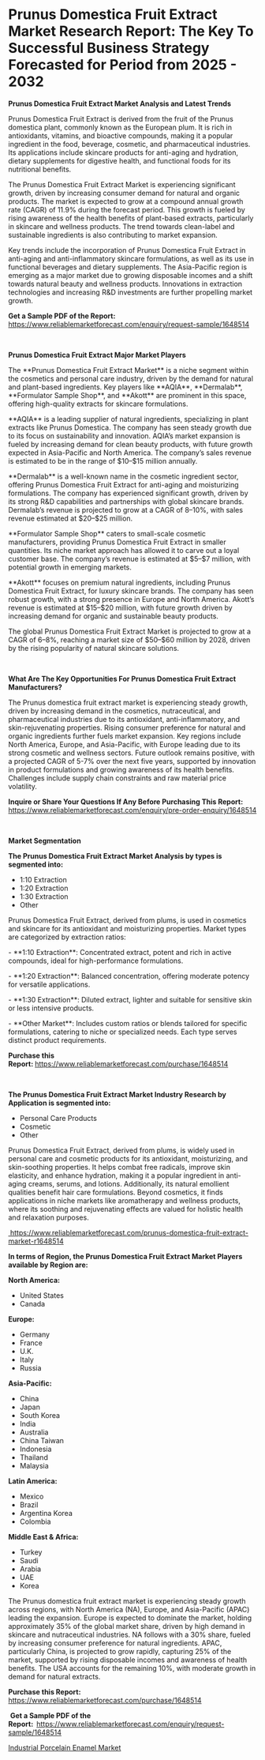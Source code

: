 <p><h1>Prunus Domestica Fruit Extract Market Research Report: The Key To Successful Business Strategy Forecasted for Period from 2025 - 2032</h1></p><p><strong>Prunus Domestica Fruit Extract Market Analysis and Latest Trends</strong></p>
<p><p>Prunus Domestica Fruit Extract is derived from the fruit of the Prunus domestica plant, commonly known as the European plum. It is rich in antioxidants, vitamins, and bioactive compounds, making it a popular ingredient in the food, beverage, cosmetic, and pharmaceutical industries. Its applications include skincare products for anti-aging and hydration, dietary supplements for digestive health, and functional foods for its nutritional benefits.</p><p>The Prunus Domestica Fruit Extract Market is experiencing significant growth, driven by increasing consumer demand for natural and organic products. The market is expected to grow at a compound annual growth rate (CAGR) of 11.9% during the forecast period. This growth is fueled by rising awareness of the health benefits of plant-based extracts, particularly in skincare and wellness products. The trend towards clean-label and sustainable ingredients is also contributing to market expansion.</p><p>Key trends include the incorporation of Prunus Domestica Fruit Extract in anti-aging and anti-inflammatory skincare formulations, as well as its use in functional beverages and dietary supplements. The Asia-Pacific region is emerging as a major market due to growing disposable incomes and a shift towards natural beauty and wellness products. Innovations in extraction technologies and increasing R&D investments are further propelling market growth.</p></p>
<p><strong>Get a Sample PDF of the Report:&nbsp;</strong> <a href="https://www.reliablemarketforecast.com/enquiry/request-sample/1648514?utm_campaign=2275&utm_medium=2&utm_source=Github&utm_content=ia&utm_term=27012025&utm_id=prunus-domestica-fruit-extract">https://www.reliablemarketforecast.com/enquiry/request-sample/1648514</a></p>
<p>&nbsp;</p>
<p><strong>Prunus Domestica Fruit Extract Major Market Players</strong></p>
<p><p>The **Prunus Domestica Fruit Extract Market** is a niche segment within the cosmetics and personal care industry, driven by the demand for natural and plant-based ingredients. Key players like **AQIA**, **Dermalab**, **Formulator Sample Shop**, and **Akott** are prominent in this space, offering high-quality extracts for skincare formulations.</p><p>**AQIA** is a leading supplier of natural ingredients, specializing in plant extracts like Prunus Domestica. The company has seen steady growth due to its focus on sustainability and innovation. AQIA’s market expansion is fueled by increasing demand for clean beauty products, with future growth expected in Asia-Pacific and North America. The company’s sales revenue is estimated to be in the range of $10–$15 million annually.</p><p>**Dermalab** is a well-known name in the cosmetic ingredient sector, offering Prunus Domestica Fruit Extract for anti-aging and moisturizing formulations. The company has experienced significant growth, driven by its strong R&D capabilities and partnerships with global skincare brands. Dermalab’s revenue is projected to grow at a CAGR of 8–10%, with sales revenue estimated at $20–$25 million.</p><p>**Formulator Sample Shop** caters to small-scale cosmetic manufacturers, providing Prunus Domestica Fruit Extract in smaller quantities. Its niche market approach has allowed it to carve out a loyal customer base. The company’s revenue is estimated at $5–$7 million, with potential growth in emerging markets.</p><p>**Akott** focuses on premium natural ingredients, including Prunus Domestica Fruit Extract, for luxury skincare brands. The company has seen robust growth, with a strong presence in Europe and North America. Akott’s revenue is estimated at $15–$20 million, with future growth driven by increasing demand for organic and sustainable beauty products.</p><p>The global Prunus Domestica Fruit Extract Market is projected to grow at a CAGR of 6–8%, reaching a market size of $50–$60 million by 2028, driven by the rising popularity of natural skincare solutions.</p></p>
<p>&nbsp;</p>
<p><strong>What Are The Key Opportunities For Prunus Domestica Fruit Extract Manufacturers?</strong></p>
<p><p>The Prunus domestica fruit extract market is experiencing steady growth, driven by increasing demand in the cosmetics, nutraceutical, and pharmaceutical industries due to its antioxidant, anti-inflammatory, and skin-rejuvenating properties. Rising consumer preference for natural and organic ingredients further fuels market expansion. Key regions include North America, Europe, and Asia-Pacific, with Europe leading due to its strong cosmetic and wellness sectors. Future outlook remains positive, with a projected CAGR of 5-7% over the next five years, supported by innovation in product formulations and growing awareness of its health benefits. Challenges include supply chain constraints and raw material price volatility.</p></p>
<p><strong>Inquire or Share Your Questions If Any Before Purchasing This Report:</strong> <a href="https://www.reliablemarketforecast.com/enquiry/pre-order-enquiry/1648514?utm_campaign=2275&utm_medium=2&utm_source=Github&utm_content=ia&utm_term=27012025&utm_id=prunus-domestica-fruit-extract">https://www.reliablemarketforecast.com/enquiry/pre-order-enquiry/1648514</a></p>
<p>&nbsp;</p>
<p><strong>Market Segmentation</strong></p>
<p><strong>The Prunus Domestica Fruit Extract Market Analysis by types is segmented into:</strong></p>
<p><ul><li>1:10 Extraction</li><li>1:20 Extraction</li><li>1:30 Extraction</li><li>Other</li></ul></p>
<p><p>Prunus Domestica Fruit Extract, derived from plums, is used in cosmetics and skincare for its antioxidant and moisturizing properties. Market types are categorized by extraction ratios:</p><p>- **1:10 Extraction**: Concentrated extract, potent and rich in active compounds, ideal for high-performance formulations.</p><p>- **1:20 Extraction**: Balanced concentration, offering moderate potency for versatile applications.</p><p>- **1:30 Extraction**: Diluted extract, lighter and suitable for sensitive skin or less intensive products.</p><p>- **Other Market**: Includes custom ratios or blends tailored for specific formulations, catering to niche or specialized needs. Each type serves distinct product requirements.</p></p>
<p><strong>Purchase this Report:&nbsp;</strong><a href="https://www.reliablemarketforecast.com/purchase/1648514?utm_campaign=2275&utm_medium=2&utm_source=Github&utm_content=ia&utm_term=27012025&utm_id=prunus-domestica-fruit-extract">https://www.reliablemarketforecast.com/purchase/1648514</a></p>
<p>&nbsp;</p>
<p><strong>The Prunus Domestica Fruit Extract Market Industry Research by Application is segmented into:</strong></p>
<p><ul><li>Personal Care Products</li><li>Cosmetic</li><li>Other</li></ul></p>
<p><p>Prunus Domestica Fruit Extract, derived from plums, is widely used in personal care and cosmetic products for its antioxidant, moisturizing, and skin-soothing properties. It helps combat free radicals, improve skin elasticity, and enhance hydration, making it a popular ingredient in anti-aging creams, serums, and lotions. Additionally, its natural emollient qualities benefit hair care formulations. Beyond cosmetics, it finds applications in niche markets like aromatherapy and wellness products, where its soothing and rejuvenating effects are valued for holistic health and relaxation purposes.</p></p>
<p><a href="https://www.reliablemarketforecast.com/prunus-domestica-fruit-extract-market-r1648514?utm_campaign=2275&utm_medium=2&utm_source=Github&utm_content=ia&utm_term=27012025&utm_id=prunus-domestica-fruit-extract">&nbsp;https://www.reliablemarketforecast.com/prunus-domestica-fruit-extract-market-r1648514</a></p>
<p><strong>In terms of Region, the Prunus Domestica Fruit Extract Market Players available by Region are:</strong></p>
<p>
    <p> <strong> North America: </strong>
        <ul>
            <li>United States</li>
            <li>Canada</li>
        </ul>
        </p> 
    <p> <strong> Europe: </strong>
        <ul>
            <li>Germany</li>
            <li>France</li>
            <li>U.K.</li>
            <li>Italy</li>
            <li>Russia</li>
        </ul>
        </p> 
    <p> <strong> Asia-Pacific: </strong>
        <ul>
            <li>China</li>
            <li>Japan</li>
            <li>South Korea</li>
            <li>India</li>
            <li>Australia</li>
            <li>China Taiwan</li>
            <li>Indonesia</li>
            <li>Thailand</li>
            <li>Malaysia</li>
        </ul>
        </p> 
    <p> <strong> Latin America: </strong>
        <ul>
            <li>Mexico</li>
            <li>Brazil</li>
            <li>Argentina Korea</li>
            <li>Colombia</li>
        </ul>
        </p> 
    <p> <strong> Middle East & Africa: </strong>
        <ul>
            <li>Turkey</li>
            <li>Saudi</li>
            <li>Arabia</li>
            <li>UAE</li>
            <li>Korea</li>
        </ul>
    </p>
    </p>
<p><p>The Prunus domestica fruit extract market is experiencing steady growth across regions, with North America (NA), Europe, and Asia-Pacific (APAC) leading the expansion. Europe is expected to dominate the market, holding approximately 35% of the global market share, driven by high demand in skincare and nutraceutical industries. NA follows with a 30% share, fueled by increasing consumer preference for natural ingredients. APAC, particularly China, is projected to grow rapidly, capturing 25% of the market, supported by rising disposable incomes and awareness of health benefits. The USA accounts for the remaining 10%, with moderate growth in demand for natural extracts.</p></p>
<p><strong>Purchase this Report: </strong><a href="https://www.reliablemarketforecast.com/purchase/1648514?utm_campaign=2275&utm_medium=2&utm_source=Github&utm_content=ia&utm_term=27012025&utm_id=prunus-domestica-fruit-extract">https://www.reliablemarketforecast.com/purchase/1648514</a></p>
<p>&nbsp;<strong>Get a Sample PDF of the Report:&nbsp;&nbsp;</strong><a href="https://www.reliablemarketforecast.com/enquiry/request-sample/1648514?utm_campaign=2275&utm_medium=2&utm_source=Github&utm_content=ia&utm_term=27012025&utm_id=prunus-domestica-fruit-extract">https://www.reliablemarketforecast.com/enquiry/request-sample/1648514</a></p>
<p><strong></strong></p>
<p><p><a href="https://github.com/moazugavate/Market-Research-Report-List-1/blob/main/industrial-porcelain-enamel-market.md?utm_campaign=2275&utm_medium=2&utm_source=Github&utm_content=ia&utm_term=27012025&utm_id=prunus-domestica-fruit-extract">Industrial Porcelain Enamel Market</a></p></p>